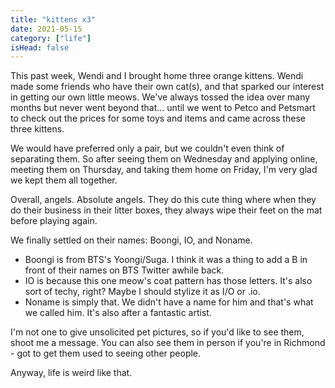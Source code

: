 ```yaml
---
title: "kittens x3"
date: 2021-05-15
category: ["life"]
isHead: false
---
```


This past week, Wendi and I brought home three orange kittens. Wendi made some friends who have their own cat(s), and that sparked our interest in getting our own little meows. We've always tossed the idea over many months but never went beyond that... until we went to Petco and Petsmart to check out the prices for some toys and items and came across these three kittens.

We would have preferred only a pair, but we couldn't even think of separating them. So after seeing them on Wednesday and applying online, meeting them on Thursday, and taking them home on Friday, I'm very glad we kept them all together.

Overall, angels. Absolute angels. They do this cute thing where when they do their business in their litter boxes, they always wipe their feet on the mat before playing again. 

We finally settled on their names: Boongi, IO, and Noname. 

- Boongi is from BTS's Yoongi/Suga. I think it was a thing to add a B in front of their names on BTS Twitter awhile back.
- IO is because this one meow's coat pattern has those letters. It's also sort of techy, right? Maybe I should stylize it as I/O or .io. 
- Noname is simply that. We didn't have a name for him and that's what we called him. It's also after a fantastic artist.

I'm not one to give unsolicited pet pictures, so if you'd like to see them, shoot me a message. You can also see them in person if you're in Richmond - got to get them used to seeing other people. 

Anyway, life is weird like that. 